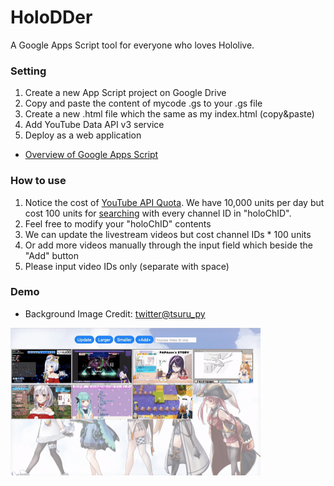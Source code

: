 # HoloDDer
A Google Apps Script tool for everyone who loves Hololive.

### Setting
1. Create a new App Script project on Google Drive
2. Copy and paste the content of mycode .gs to your .gs file
3. Create a new .html file which the same  as my index.html (copy&paste)
4. Add YouTube Data API v3 service
5. Deploy as a web application
- [Overview of Google Apps Script](https://developers.google.com/apps-script/overview)

### How to use
1. Notice the cost of [YouTube API Quota](https://developers.google.com/youtube/v3/getting-started#quota). We have 10,000 units per day but cost 100 units for [searching](https://developers.google.com/youtube/v3/docs/search/list) with every channel ID in "holoChID".
2. Feel free to modify your "holoChID" contents
3. We can update the livestream videos but cost channel IDs * 100 units
4. Or add more videos manually through the input field which beside the "Add" button
5. Please input video IDs only (separate with space)

### Demo
- Background Image Credit: [twitter@tsuru_py](https://twitter.com/tsuru_py/status/1467466242391175171)

<img src="./demo/demo.gif" width="400" height="236"/>